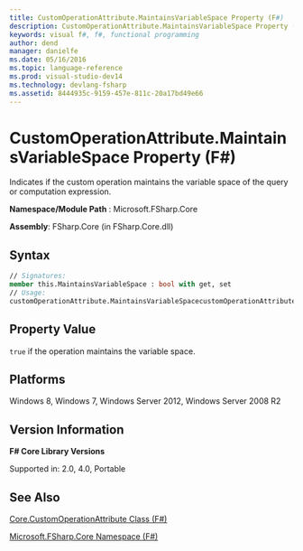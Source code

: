 ```yaml
---
title: CustomOperationAttribute.MaintainsVariableSpace Property (F#)
description: CustomOperationAttribute.MaintainsVariableSpace Property (F#)
keywords: visual f#, f#, functional programming
author: dend
manager: danielfe
ms.date: 05/16/2016
ms.topic: language-reference
ms.prod: visual-studio-dev14
ms.technology: devlang-fsharp
ms.assetid: 8444935c-9159-457e-811c-20a17bd49e66 
---
```


# CustomOperationAttribute.MaintainsVariableSpace Property (F#)

Indicates if the custom operation maintains the variable space of the query or computation expression.

**Namespace/Module Path** : Microsoft.FSharp.Core

**Assembly**: FSharp.Core (in FSharp.Core.dll)


## Syntax

```fsharp
// Signatures:
member this.MaintainsVariableSpace : bool with get, set
// Usage:
customOperationAttribute.MaintainsVariableSpacecustomOperationAttribute.MaintainsVariableSpace <- maintainsVariableSpace
```

## Property Value
`true` if the operation maintains the variable space.

## Platforms
Windows 8, Windows 7, Windows Server 2012, Windows Server 2008 R2


## Version Information
**F# Core Library Versions**

Supported in: 2.0, 4.0, Portable

## See Also
[Core.CustomOperationAttribute Class &#40;F&#35;&#41;](Core.CustomOperationAttribute-Class-%5BFSharp%5D.md)

[Microsoft.FSharp.Core Namespace &#40;F&#35;&#41;](Microsoft.FSharp.Core-Namespace-%5BFSharp%5D.md)
